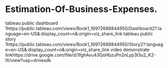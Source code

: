 # Estimation-Of-Business-Expenses.
tableau public dashboard 1https://public.tableau.com/views/Book1_16972688844950/Dashboard2?:language=en-US&:display_count=n&:origin=viz_share_link
tableau public story 1https://public.tableau.com/views/Book1_16972688844950/Story2?:language=en-US&:display_count=n&:origin=viz_share_link
video demonstrate linkhttps://drive.google.com/file/d/1fghAvu43QsHbzuPn2nLyp3I3u2_K2-lX/view?usp=drivesdk
